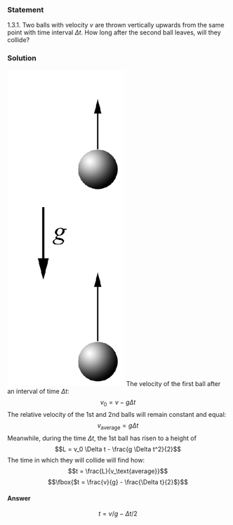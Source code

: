 ###  Statement 

$1.3.1.$ Two balls with velocity $v$ are thrown vertically upwards from the same point with time interval $\Delta t$. How long after the second ball leaves, will they collide? 

### Solution

![|267x721, 12%](../../img/1.3.1/1.3.1.png) The velocity of the first ball after an interval of time $\Delta t$: $$v_0 = v - g \Delta t$$ The relative velocity of the 1st and 2nd balls will remain constant and equal: $$v_\text{average} = g \Delta t$$ Meanwhile, during the time $\Delta t$, the 1st ball has risen to a height of $$L = v_0 \Delta t - \frac{g \Delta t^2}{2}$$ The time in which they will collide will find how: $$t = \frac{L}{v_\text{average}}$$ $$\fbox{$t = \frac{v}{g} - \frac{\Delta t}{2}$}$$ 

#### Answer

$$t = v/g − \Delta t/2$$ 
